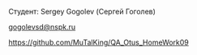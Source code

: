 Студент: Sergey Gogolev (Сергей Гоголев)

gogolevsd@nspk.ru

https://github.com/MuTalKing/QA_Otus_HomeWork09
